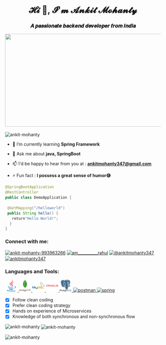
<h1 align="center">𝓗𝓲 👋, 𝓘'𝓶 𝓐𝓷𝓴𝓲𝓽 𝓜𝓸𝓱𝓪𝓷𝓽𝔂</h1>
<h3 align="center">𝑨 𝒑𝒂𝒔𝒔𝒊𝒐𝒏𝒂𝒕𝒆 𝒃𝒂𝒄𝒌𝒆𝒏𝒅 𝒅𝒆𝒗𝒆𝒍𝒐𝒑𝒆𝒓 𝒇𝒓𝒐𝒎 𝑰𝒏𝒅𝒊𝒂</h3>
<div align="center">
  <img src="https://miro.medium.com/v2/resize:fit:679/1*zVnWJtyGOX_kUIDm6ccCfQ.gif" width="600" height="300"/>
</div>

<p align="left"> <img src="https://komarev.com/ghpvc/?username=ankit-mohanty&label=Profile%20views&color=0e75b6&style=flat" alt="ankit-mohanty" /> </p>

- 🌱 I’m currently learning **Spring Framework**

- 💬 Ask me about **java, SpringBoot**

- 📫 I'd be happy to hear from you at : **ankitmohanty347@gmail.com**

- ⚡ Fun fact : **I possess a great sense of humor😅**

```JAVA
@SpringBootApplication
@RestController
public class DemoApplication {

 @GetMapping("/helloworld")
 public String hello() {
   return"Hello World!";
  }
}
```

<h3 align="left">Connect with me:</h3>
<p align="left">
<a href="https://linkedin.com/in/ankit-mohanty-993963266" target="blank"><img align="center" src="https://raw.githubusercontent.com/rahuldkjain/github-profile-readme-generator/master/src/images/icons/Social/linked-in-alt.svg" alt="ankit-mohanty-993963266" height="30" width="40" /></a>
<a href="https://instagram.com/am__________rahul" target="blank"><img align="center" src="https://raw.githubusercontent.com/rahuldkjain/github-profile-readme-generator/master/src/images/icons/Social/instagram.svg" alt="am__________rahul" height="30" width="40" /></a>
<a href="https://medium.com/@ankitmohanty347" target="blank"><img align="center" src="https://raw.githubusercontent.com/rahuldkjain/github-profile-readme-generator/master/src/images/icons/Social/medium.svg" alt="@ankitmohanty347" height="30" width="40" /></a>
<a href="https://www.leetcode.com/ankitmohanty347" target="blank"><img align="center" src="https://raw.githubusercontent.com/rahuldkjain/github-profile-readme-generator/master/src/images/icons/Social/leet-code.svg" alt="ankitmohanty347" height="30" width="40" /></a>
</p>

<h3 align="left">Languages and Tools:</h3>
  </a> <a href="https://www.java.com" target="_blank" rel="noreferrer"> <img src="https://raw.githubusercontent.com/devicons/devicon/master/icons/java/java-original.svg" alt="java" width="40" height="40"/> </a> <a href="https://www.mongodb.com/" target="_blank" rel="noreferrer"> <img src="https://raw.githubusercontent.com/devicons/devicon/master/icons/mongodb/mongodb-original-wordmark.svg" alt="mongodb" width="40" height="40"/> </a> <a href="https://www.mysql.com/" target="_blank" rel="noreferrer"> <img src="https://raw.githubusercontent.com/devicons/devicon/master/icons/mysql/mysql-original-wordmark.svg" alt="mysql" width="40" height="40"/> </a> <a href="https://www.oracle.com/" target="_blank" rel="noreferrer"> <img src="https://raw.githubusercontent.com/devicons/devicon/master/icons/oracle/oracle-original.svg" alt="oracle" width="40" height="40"/> </a> <a href="https://www.postgresql.org" target="_blank" rel="noreferrer"> <img src="https://raw.githubusercontent.com/devicons/devicon/master/icons/postgresql/postgresql-original-wordmark.svg" alt="postgresql" width="40" height="40"/> </a> <a href="https://postman.com" target="_blank" rel="noreferrer"> <img src="https://www.vectorlogo.zone/logos/getpostman/getpostman-icon.svg" alt="postman" width="40" height="40"/> </a> <a href="https://spring.io/" target="_blank" rel="noreferrer"> <img src="https://www.vectorlogo.zone/logos/springio/springio-icon.svg" alt="spring" width="40" height="40"/> </a> </p>
  
- [x] Follow clean coding
- [x] Prefer clean coding strategy
- [x] Hands on experience of Microservices
- [x] Knowledge of both synchronous and non-synchronous flow
      
<p><img align="left" src="https://github-readme-stats.vercel.app/api/top-langs?username=ankit-mohanty&show_icons=true&locale=en&layout=compact" alt="ankit-mohanty" /></p>

<p>&nbsp;<img align="center" src="https://github-readme-stats.vercel.app/api?username=ankit-mohanty&show_icons=true&locale=en" alt="ankit-mohanty" /></p>

<p><img align="center" src="https://github-readme-streak-stats.herokuapp.com/?user=ankit-mohanty&" alt="ankit-mohanty" /></p>

